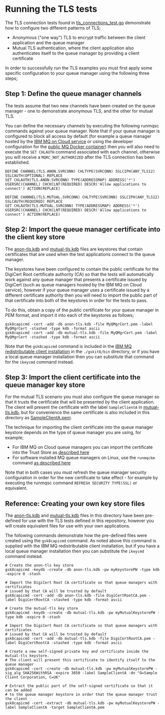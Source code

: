 # Running the TLS tests
The TLS connection tests found in [tls_connections_test.go](../tls_connections_test.go)
demonstrate how to configure two different patterns of TLS;
- Anonymous ("one way") TLS to encrypt traffic between the client application
and the queue manager
- Mutual TLS authentication, where the client application also authenticates itself
to the queue manager by providing a client certificate

In order to successfully run the TLS examples you must first apply some specific
configuration to your queue manager using the following three steps;


## Step 1: Define the queue manager channels
The tests assume that two new channels have been created on the queue manager - one
to demonstrate anonymous TLS, and the other for mutual TLS.

You can define the necessary channels by executing the following runmqsc commands
against your queue manager. Note that if your queue manager is configured to block
all access by default (for example a queue manager hosted by the [IBM MQ on Cloud service](https://cloud.ibm.com/catalog/services/mq) or using the developer configuration for the [public MQ Docker container](https://github.com/ibm-messaging/mq-container/blob/6c72c894f775752a8ec8944d73dde4264711f0ff/incubating/mqadvanced-server-dev/10-dev.mqsc.tpl#L42))
then you will also need to execute the `SET CHLAUTH` command associated with each
channel, otherwise you will receive a `MQRC_NOT_AUTHORIZED` after the TLS
connection has been established.
```
DEFINE CHANNEL(TLS.ANON.SVRCONN) CHLTYPE(SVRCONN) SSLCIPH(ANY_TLS12) SSLCAUTH(OPTIONAL) REPLACE
SET CHLAUTH(TLS.ANON.SVRCONN) TYPE(ADDRESSMAP) ADDRESS('*') USERSRC(CHANNEL) CHCKCLNT(REQUIRED) DESCR('Allow applications to connect') ACTION(REPLACE)

DEFINE CHANNEL(TLS.MUTUAL.SVRCONN) CHLTYPE(SVRCONN) SSLCIPH(ANY_TLS12) SSLCAUTH(REQUIRED) REPLACE
SET CHLAUTH(TLS.MUTUAL.SVRCONN) TYPE(ADDRESSMAP) ADDRESS('*') USERSRC(CHANNEL) CHCKCLNT(REQUIRED) DESCR('Allow applications to connect') ACTION(REPLACE)
```


## Step 2: Import the queue manager certificate into the client key store
The [anon-tls.kdb](anon-tls.kdb) and [mutual-tls.kdb](mutual-tls.kdb) files are
keystores that contain certificates that are used when the test applications
connect to the queue manager.

The keystores have been configured to contain the public certificate for the DigiCert Root
certificate authority (CA) so that the tests will automatically work against any
queue manager that presents a certificate issued by DigiCert (such as queue
managers hosted by the IBM MQ on Cloud service), however if your queue manager
uses a certificate issued by a different certificate authority then you will need
to import the public part of that certificate into both of the keystores in order
for the tests to pass.

To do this, obtain a copy of the public certificate for your queue manager in PEM
format, and import it into each of the keystores as follows;
```
gsk8capicmd -cert -add -db anon-tls.kdb -file MyQMgrCert.pem -label MyQMgrCert -stashed -type kdb -format ascii
gsk8capicmd -cert -add -db mutual-tls.kdb -file MyQMgrCert.pem -label MyQMgrCert -stashed -type kdb -format ascii
```
Note that the `gsk8capicmd` command is included in the [IBM MQ redistributable client installation](https://ibm.biz/mq91cdredistclients)
in the `./gskit8/bin` directory, or if you have a local queue manager installation
then you can substitute that command for the `ikeycmd` command instead.


## Step 3: Import the client certificate into the queue manager key store
For the mutual TLS scenario you must also configure the queue manager so that it
trusts the certificate that will be presented by the client application. The client
will present the certificate with the label `SampleClientA` in [mutual-tls.kdb](mutual-tls.kdb),
but for convenience the same certificate is also included in this directory
as [SampleClientA.pem](SampleClientA.pem).

The technique for importing the client certificate into the queue manager keystore
depends on the type of queue manager you are using, for example;
- For IBM MQ on Cloud queue managers you can import the certificate into the Trust
Store as [described here](https://cloud.ibm.com/docs/services/mqcloud?topic=mqcloud-mqoc_jms_tls#twoway_mqoc_jms_tls)
- For software installed MQ queue managers on Linux, use the `runmqckm` command [as described here](https://www.ibm.com/support/knowledgecenter/en/SSFKSJ_9.1.0/com.ibm.mq.sec.doc/q012830_.htm)

Note that in both cases you must refresh the queue manager security configuration
in order for the new certificate to take effect - for example by executing the
runmqsc command `REFRESH SECURITY TYPE(SSL)` or equivalent.


## Reference: Creating your own key store files
The [anon-tls.kdb](anon-tls.kdb) and [mutual-tls.kdb](mutual-tls.kdb) files in
this directory have been pre-defined for use with the TLS tests defined in this
repository, however you will create equivalent files for use with your own
applications.

The following commands demonstrate how the pre-defined files were created using
the `gsk8capicmd` command. As noted above this command is supplied with the IBM
MQ redistributable client installation, but if you have a local queue manager
installation then you can substitute the `ikeycmd` command instead.

```
# Create the anon-tls key store
gsk8capicmd -keydb -create -db anon-tls.kdb -pw myKeystorePW -type kdb -expire 0 -stash

# Import the DigiCert Root CA certificate so that queue managers with certificates
# issued by that CA will be trusted by default
gsk8capicmd -cert -add -db anon-tls.kdb -file DigiCertRootCA.pem -label DigiCertRootCA -stashed -type kdb -format ascii

# Create the mutual-tls key store
gsk8capicmd -keydb -create -db mutual-tls.kdb -pw myMutualKeystorePW -type kdb -expire 0 -stash

# Import the DigiCert Root CA certificate so that queue managers with certificates
# issued by that CA will be trusted by default
gsk8capicmd -cert -add -db mutual-tls.kdb -file DigiCertRootCA.pem -label DigiCertRootCA -stashed -type kdb -format ascii

# Create a new self-signed private key and certificate inside the mutual-tls keystore.
# The client will present this certificate to identify itself to the queue manager
gsk8capicmd -cert -create -db mutual-tls.kdb -pw myMutualKeystorePW -sig_alg SHA256WithRSA -expire 3650 -label SampleClientA -dn "O=Sample Client Corporation, C=UK"

# Extract the public part of the self-signed certificate so that it can be added
# to the queue manager keystore in order that the queue manager trust the client
gsk8capicmd -cert -extract -db mutual-tls.kdb -pw myMutualKeystorePW -label SampleClientA -target SampleClientA.pem
```
